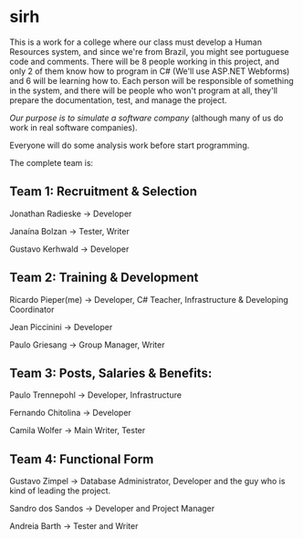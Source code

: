 sirh
====

This is a work for a college where our class must develop a Human Resources system, and since we're from Brazil, 
you might see portuguese code and comments. There will be 8 people working in this project, and only 2 of them know 
how to program in C# (We'll use ASP.NET Webforms) and 6 will be learning how to. Each person will be responsible of something
in the system, and there will be people who won't program at all, they'll prepare the documentation, test, 
and manage the project.

*Our purpose is to simulate a software company* (although many of us do work in real software companies).

Everyone will do some analysis work before start programming.

The complete team is:


Team 1: Recruitment & Selection
-------
Jonathan Radieske -> Developer

Janaína Bolzan -> Tester, Writer

Gustavo Kerhwald -> Developer 

Team 2: Training & Development
-------
Ricardo Pieper(me) -> Developer, C# Teacher, Infrastructure & Developing Coordinator

Jean Piccinini -> Developer

Paulo Griesang -> Group Manager, Writer  


Team 3: Posts, Salaries & Benefits:
------
Paulo Trennepohl -> Developer, Infrastructure

Fernando Chitolina -> Developer

Camila Wolfer -> Main Writer, Tester


Team 4: Functional Form
------
Gustavo Zimpel -> Database Administrator, Developer and the guy who is kind of leading the project.

Sandro dos Sandos -> Developer and Project Manager

Andreia Barth -> Tester and Writer

